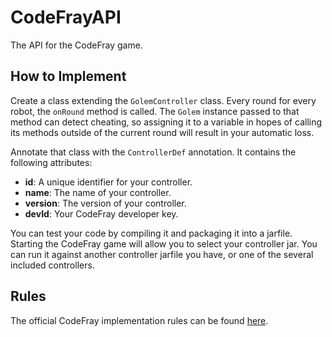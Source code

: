 # CodeFrayAPI
The API for the CodeFray game.

## How to Implement
Create a class extending the `GolemController` class. Every round for every robot, the `onRound` method is called. The `Golem` instance passed to that method can detect cheating, so assigning it to a variable in hopes of calling its methods outside of the current round will result in your automatic loss.

Annotate that class with the `ControllerDef` annotation. It contains the following attributes:

  - **id**: A unique identifier for your controller.
  - **name**: The name of your controller.
  - **version**: The version of your controller.
  - **devId**: Your CodeFray developer key.

You can test your code by compiling it and packaging it into a jarfile. Starting the CodeFray game will allow you to select your controller jar. You can run it against another controller jarfile you have, or one of the several included controllers.

## Rules
The official CodeFray implementation rules can be found [here](https://github.com/lg198/CodeFray/wiki/Rules).
